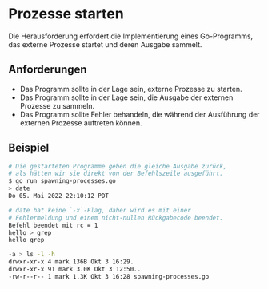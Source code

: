 # Prozesse starten

Die Herausforderung erfordert die Implementierung eines Go-Programms, das externe Prozesse startet und deren Ausgabe sammelt.

## Anforderungen

- Das Programm sollte in der Lage sein, externe Prozesse zu starten.
- Das Programm sollte in der Lage sein, die Ausgabe der externen Prozesse zu sammeln.
- Das Programm sollte Fehler behandeln, die während der Ausführung der externen Prozesse auftreten können.

## Beispiel

```sh
# Die gestarteten Programme geben die gleiche Ausgabe zurück,
# als hätten wir sie direkt von der Befehlszeile ausgeführt.
$ go run spawning-processes.go
> date
Do 05. Mai 2022 22:10:12 PDT

# date hat keine `-x`-Flag, daher wird es mit einer
# Fehlermeldung und einem nicht-nullen Rückgabecode beendet.
Befehl beendet mit rc = 1
hello > grep
hello grep

-a > ls -l -h
drwxr-xr-x 4 mark 136B Okt 3 16:29.
drwxr-xr-x 91 mark 3.0K Okt 3 12:50..
-rw-r--r-- 1 mark 1.3K Okt 3 16:28 spawning-processes.go
```
